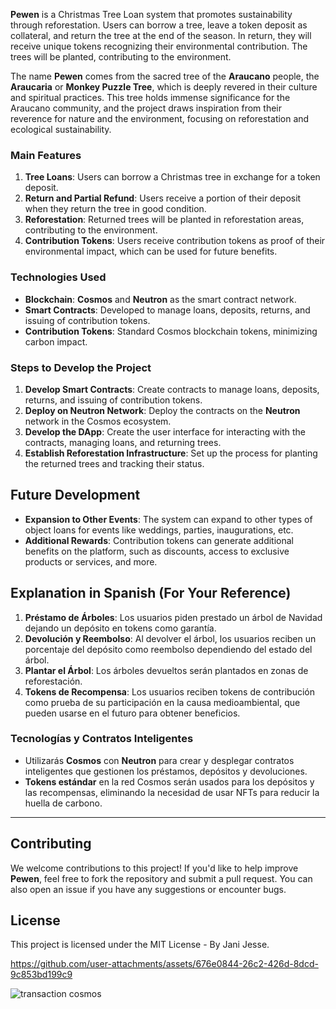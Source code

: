 **Pewen** is a Christmas Tree Loan system that promotes sustainability through reforestation. Users can borrow a tree, leave a token deposit as collateral, and return the tree at the end of the season. In return, they will receive unique tokens recognizing their environmental contribution. The trees will be planted, contributing to the environment.

The name **Pewen** comes from the sacred tree of the **Araucano** people, the **Araucaria** or **Monkey Puzzle Tree**, which is deeply revered in their culture and spiritual practices. This tree holds immense significance for the Araucano community, and the project draws inspiration from their reverence for nature and the environment, focusing on reforestation and ecological sustainability.

### Main Features

1. **Tree Loans**: Users can borrow a Christmas tree in exchange for a token deposit.
2. **Return and Partial Refund**: Users receive a portion of their deposit when they return the tree in good condition.
3. **Reforestation**: Returned trees will be planted in reforestation areas, contributing to the environment.
4. **Contribution Tokens**: Users receive contribution tokens as proof of their environmental impact, which can be used for future benefits.

### Technologies Used

- **Blockchain**: **Cosmos** and **Neutron** as the smart contract network.
- **Smart Contracts**: Developed to manage loans, deposits, returns, and issuing of contribution tokens.
- **Contribution Tokens**: Standard Cosmos blockchain tokens, minimizing carbon impact.

### Steps to Develop the Project

1. **Develop Smart Contracts**: Create contracts to manage loans, deposits, returns, and issuing of contribution tokens.
2. **Deploy on Neutron Network**: Deploy the contracts on the **Neutron** network in the Cosmos ecosystem.
3. **Develop the DApp**: Create the user interface for interacting with the contracts, managing loans, and returning trees.
4. **Establish Reforestation Infrastructure**: Set up the process for planting the returned trees and tracking their status.

## Future Development

- **Expansion to Other Events**: The system can expand to other types of object loans for events like weddings, parties, inaugurations, etc.
- **Additional Rewards**: Contribution tokens can generate additional benefits on the platform, such as discounts, access to exclusive products or services, and more.

## Explanation in Spanish (For Your Reference)

1. **Préstamo de Árboles**: Los usuarios piden prestado un árbol de Navidad dejando un depósito en tokens como garantía.  
2. **Devolución y Reembolso**: Al devolver el árbol, los usuarios reciben un porcentaje del depósito como reembolso dependiendo del estado del árbol.  
3. **Plantar el Árbol**: Los árboles devueltos serán plantados en zonas de reforestación.  
4. **Tokens de Recompensa**: Los usuarios reciben tokens de contribución como prueba de su participación en la causa medioambiental, que pueden usarse en el futuro para obtener beneficios.

### Tecnologías y Contratos Inteligentes
- Utilizarás **Cosmos** con **Neutron** para crear y desplegar contratos inteligentes que gestionen los préstamos, depósitos y devoluciones.
- **Tokens estándar** en la red Cosmos serán usados para los depósitos y las recompensas, eliminando la necesidad de usar NFTs para reducir la huella de carbono.

---

## Contributing

We welcome contributions to this project! If you'd like to help improve **Pewen**, feel free to fork the repository and submit a pull request. You can also open an issue if you have any suggestions or encounter bugs.

## License

This project is licensed under the MIT License - By Jani Jesse.



https://github.com/user-attachments/assets/676e0844-26c2-426d-8dcd-9c853bd199c9


![transaction cosmos](https://github.com/user-attachments/assets/25227d98-d29d-4cb4-9804-e16e1ce1ce30)

